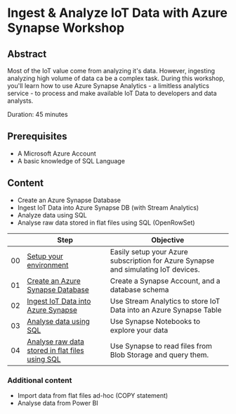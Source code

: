 # Ingest & Analyze IoT Data with Azure Synapse Workshop

## Abstract

Most of the IoT value come from analyzing it's data. However, ingesting analyzing high volume of data ca be a complex task. During this workshop, you'll learn how to use Azure Synapse Analytics - a limitless analytics service - to process and make available IoT Data to developers and data analysts.

Duration: 45 minutes

## Prerequisites

- A Microsoft Azure Account
- A basic knowledge of SQL Language

## Content

- Create an Azure Synapse Database
- Ingest IoT Data into Azure Synapse DB (with Stream Analytics)
- Analyze data using SQL
- Analyse raw data stored in flat files using SQL (OpenRowSet)

|  | Step | Objective | 
|--|--|--|
| 00 | [Setup your environment](0-setup-environment/index.md) | Easily setup your Azure subscription for Azure Synapse and simulating IoT devices. |
| 01| [Create an Azure Synapse Database](1-create-synapse-db/index.md) | Create a Synapse Account, and a database schema | 
| 02 | [Ingest IoT Data into Azure Synapse](2-ingest-iot-data/index.md) | Use Stream Analytics to store IoT Data into an Azure Synapse Table
| 03 | [Analyse data using SQL](3-analyze-data/index.md) | Use Synapse Notebooks to explore your data
| 04 | [Analyse raw data stored in flat files using SQL](4-analyze-raw-data/index.md) | Use Synapse to read files from Blob Storage and query them.
    
### Additional content

- Import data from flat files ad-hoc (COPY statement)
- Analyse data from Power BI
